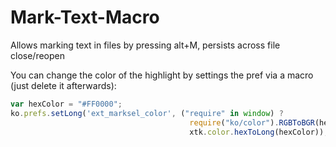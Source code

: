 Mark-Text-Macro
===============

Allows marking text in files by pressing alt+M, persists across file close/reopen

You can change the color of the highlight by settings the pref via a macro (just delete it afterwards):

```js
var hexColor = "#FF0000";
ko.prefs.setLong('ext_marksel_color', ("require" in window) ? 
                                        require("ko/color").RGBToBGR(hexColor) : 
                                        xtk.color.hexToLong(hexColor));
```
